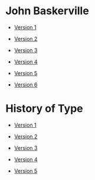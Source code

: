 John Baskerville
================

- [Version 1](https://cathaindemelas.github.io/john_baskerville/baskerville.html)

- [Version 2](https://cathaindemelas.github.io/john_baskerville/baskerville2.html)

- [Version 3](https://cathaindemelas.github.io/john_baskerville/baskerville3.html)

- [Version 4](https://cathaindemelas.github.io/john_baskerville/baskerville4.html)

- [Version 5](https://cathaindemelas.github.io/john_baskerville/baskerville5.html)

- [Version 6](https://cathaindemelas.github.io/john_baskerville/baskerville6.html)



History of Type
===============

- [Version 1](https://cathaindemelas.github.io/john_baskerville/type-history.html)

- [Version 2](https://cathaindemelas.github.io/john_baskerville/type-history2.html)

- [Version 3](https://cathaindemelas.github.io/john_baskerville/type-history3.html)

- [Version 4](https://cathaindemelas.github.io/john_baskerville/type-history4.html)

- [Version 5](https://cathaindemelas.github.io/john_baskerville/type-history5.html)





